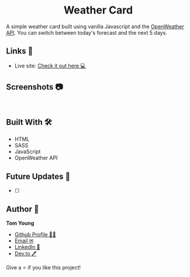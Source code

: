 <h1 align="center">Weather Card</h1>

A simple weather card built using vanilla Javascript and the [OpenWeather API](https://openweathermap.org/api). You can switch between today's forecast and the next 5 days.

## Links 🌟

- Live site: [Check it out here 💻](https://thethomasy.github.io/Weather-App/ "Live View")

## Screenshots 📷

![]()

![]()

## Built With 🛠

- HTML
- SASS
- JavaScript
- OpenWeather API

## Future Updates 🎁

- [ ] 

## Author 🧑

**Tom Young**

- [Github Profile 👨‍💻](https://github.com/TheThomasY)
- [Email ✉](mailto:tomyoungdev@gmail.com?subject=Hi "Hi!")
- [LinkedIn 💼](https://www.linkedin.com/in/tom-young5555/)
- [Dev.to 🖊](https://dev.to/thetomy)

Give a ⭐️ if you like this project!
